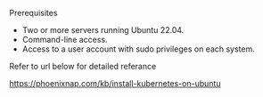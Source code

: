 Prerequisites

- Two or more servers running Ubuntu 22.04.
- Command-line access.
- Access to a user account with sudo privileges on each system.

Refer to url below for detailed referance

https://phoenixnap.com/kb/install-kubernetes-on-ubuntu
